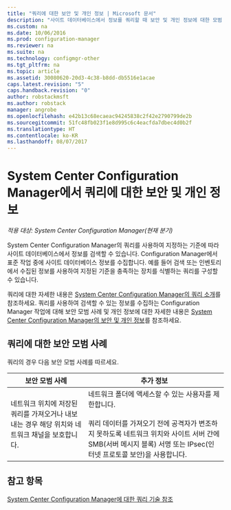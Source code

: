 ```yaml
---
title: "쿼리에 대한 보안 및 개인 정보 | Microsoft 문서"
description: "사이트 데이터베이스에서 정보를 쿼리할 때 보안 및 개인 정보에 대한 모범 사례를 이해합니다."
ms.custom: na
ms.date: 10/06/2016
ms.prod: configuration-manager
ms.reviewer: na
ms.suite: na
ms.technology: configmgr-other
ms.tgt_pltfrm: na
ms.topic: article
ms.assetid: 30080620-20d3-4c38-b8dd-db5516e1acae
caps.latest.revision: "5"
caps.handback.revision: "0"
author: robstackmsft
ms.author: robstack
manager: angrobe
ms.openlocfilehash: e42b13c68ecaeac94245838c2f42e2790799de2b
ms.sourcegitcommit: 51fc48fb023f1e8d995c6c4eacfda7dbec4d0b2f
ms.translationtype: HT
ms.contentlocale: ko-KR
ms.lasthandoff: 08/07/2017
---
```

# <a name="security-and-privacy-for-queries-in-system-center-configuration-manager"></a>System Center Configuration Manager에서 쿼리에 대한 보안 및 개인 정보

*적용 대상: System Center Configuration Manager(현재 분기)*

System Center Configuration Manager의 쿼리를 사용하여 지정하는 기준에 따라 사이트 데이터베이스에서 정보를 검색할 수 있습니다. Configuration Manager에서 표준 작업 중에 사이트 데이터베이스 정보를 수집합니다. 예를 들어 검색 또는 인벤토리에서 수집된 정보를 사용하여 지정된 기준을 충족하는 장치를 식별하는 쿼리를 구성할 수 있습니다.  

 쿼리에 대한 자세한 내용은 [System Center Configuration Manager의 쿼리 소개](../../../core/servers/manage/introduction-to-queries.md)를 참조하세요. 쿼리를 사용하여 검색할 수 있는 정보를 수집하는 Configuration Manager 작업에 대해 보안 모범 사례 및 개인 정보에 대한 자세한 내용은 [System Center Configuration Manager의 보안 및 개인 정보](../../../core/plan-design/security/security-and-privacy.md)를 참조하세요.  

## <a name="security-best-practices-for-queries"></a>쿼리에 대한 보안 모범 사례  
 쿼리의 경우 다음 보안 모범 사례를 따르세요.  

|보안 모범 사례|추가 정보|  
|----------------------------|----------------------|  
|네트워크 위치에 저장된 쿼리를 가져오거나 내보내는 경우 해당 위치와 네트워크 채널을 보호합니다.|네트워크 폴더에 액세스할 수 있는 사용자를 제한합니다.<br /><br /> 쿼리 데이터를 가져오기 전에 공격자가 변조하지 못하도록 네트워크 위치와 사이트 서버 간에 SMB(서버 메시지 블록) 서명 또는 IPsec(인터넷 프로토콜 보안)을 사용합니다.|  

## <a name="see-also"></a>참고 항목  
 [System Center Configuration Manager에 대한 쿼리 기술 참조](../../../core/servers/manage/queries-technical-reference.md)
